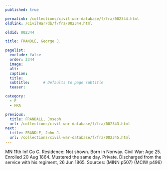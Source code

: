 ```yaml
---
published: true

permalink: /collections/civil-war-database/f/fra/002344.html
oldlink: /CivilWar/db/f/fra/002344.html

oldid: 002344

title: FRANDLE, George J.

pagelist:
  exclude: false
  order: 2344
  image: 
  alt:
  caption:
  title:
  subtitle:      # Defaults to page subtitle
  teaser:

category: 
  - F 
  - FRA

previous:
  title: FRANDALL, Joseph
  url: /collections/civil-war-database/f/fra/002343.html  
next:
  title: FRANDLE, John J.
  url: /collections/civil-war-database/f/fra/002345.html   
---
```

MN 11th Inf Co C. Residence: Not shown. Born in Norway. Civil War: Age 25. Enrolled 20 Aug 1864. Mustered the same day. Private. Discharged from the service with his regiment, 26 Jun 1865. Sources: (MINN p507) (MCIW p496)